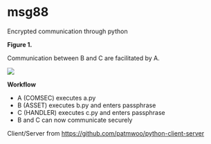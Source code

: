# msg88
 Encrypted communication through python

**Figure 1.**

Communication between B and C are facilitated by A. 

<img src="https://raw.githubusercontent.com/Curt-Lucas/msg88/main/fig1.png"/>

**Workflow**
 - A (COMSEC) executes a.py
 - B (ASSET) executes b.py and enters passphrase
 - C (HANDLER) executes c.py and enters passphrase
 - B and C can now communicate securely

Client/Server from https://github.com/patmwoo/python-client-server
